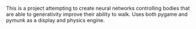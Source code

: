 This is a project attempting to create neural networks controlling bodies that are able to generativity improve their ability to walk.
Uses both pygame and pymunk as a display and physics engine.
